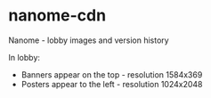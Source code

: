 # nanome-cdn
Nanome - lobby images and version history

In lobby:
- Banners appear on the top - resolution 1584x369
- Posters appear to the left - resolution 1024x2048
